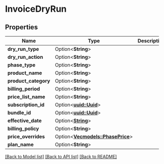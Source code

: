# InvoiceDryRun

## Properties

Name | Type | Description | Notes
------------ | ------------- | ------------- | -------------
**dry_run_type** | Option<**String**> |  | [optional]
**dry_run_action** | Option<**String**> |  | [optional]
**phase_type** | Option<**String**> |  | [optional]
**product_name** | Option<**String**> |  | [optional]
**product_category** | Option<**String**> |  | [optional]
**billing_period** | Option<**String**> |  | [optional]
**price_list_name** | Option<**String**> |  | [optional]
**subscription_id** | Option<[**uuid::Uuid**](uuid::Uuid.md)> |  | [optional]
**bundle_id** | Option<[**uuid::Uuid**](uuid::Uuid.md)> |  | [optional]
**effective_date** | Option<[**String**](string.md)> |  | [optional]
**billing_policy** | Option<**String**> |  | [optional]
**price_overrides** | Option<[**Vec<models::PhasePrice>**](PhasePrice.md)> |  | [optional]
**plan_name** | Option<**String**> |  | [optional]

[[Back to Model list]](../README.md#documentation-for-models) [[Back to API list]](../README.md#documentation-for-api-endpoints) [[Back to README]](../README.md)


